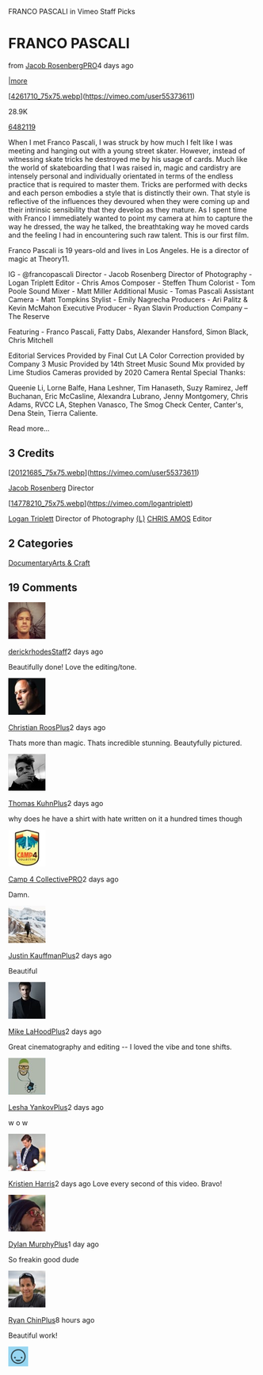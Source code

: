 FRANCO PASCALI in Vimeo Staff Picks

# FRANCO PASCALI

from [Jacob Rosenberg](https://vimeo.com/user55373611)[PRO](https://vimeo.com/pro)4 days ago

[|more](https://vimeo.com/channels/staffpicks/226771837?utm_source=nextdraft&utm_medium=email#more_info)

[[4261710_75x75.webp](../_resources/8f0f52c3dd975c822932341bed450995.webp)](https://vimeo.com/user55373611)

28.9K

[648](https://vimeo.com/226771837/likes)[21](https://vimeo.com/226771837/collections)[19](https://vimeo.com/channels/staffpicks/226771837?utm_source=nextdraft&utm_medium=email#comments)

When I met Franco Pascali, I was struck by how much I felt like I was meeting and hanging out with a young street skater. However, instead of witnessing skate tricks he destroyed me by his usage of cards. Much like the world of skateboarding that I was raised in, magic and cardistry are intensely personal and individually orientated in terms of the endless practice that is required to master them. Tricks are performed with decks and each person embodies a style that is distinctly their own. That style is reflective of the influences they devoured when they were coming up and their intrinsic sensibility that they develop as they mature. As I spent time with Franco I immediately wanted to point my camera at him to capture the way he dressed, the way he talked, the breathtaking way he moved cards and the feeling I had in encountering such raw talent. This is our first film.

Franco Pascali is 19 years-old and lives in Los Angeles. He is a director of magic at Theory11.

IG - @francopascali
Director - Jacob Rosenberg
Director of Photography - Logan Triplett
Editor - Chris Amos
Composer - Steffen Thum
Colorist - Tom Poole
Sound Mixer - Matt Miller
Additional Music - Tomas Pascali
Assistant Camera - Matt Tompkins
Stylist - Emily Nagrecha
Producers - Ari Palitz & Kevin McMahon
Executive Producer - Ryan Slavin
Production Company – The Reserve

Featuring - Franco Pascali, Fatty Dabs, Alexander Hansford, Simon Black, Chris Mitchell

Editorial Services Provided by Final Cut LA
Color Correction provided by Company 3
Music Provided by 14th Street Music
Sound Mix provided by Lime Studios
Cameras provided by 2020 Camera Rental
Special Thanks:

Queenie Li, Lorne Balfe, Hana Leshner, Tim Hanaseth, Suzy Ramirez, Jeff Buchanan, Eric McCasline, Alexandra Lubrano, Jenny Montgomery, Chris Adams, RVCC LA, Stephen Vanasco, The Smog Check Center, Canter's, Dena Stein, Tierra Caliente.

Read more…

## 3 Credits

[[20121685_75x75.webp](../_resources/8f0f52c3dd975c822932341bed450995.webp)](https://vimeo.com/user55373611)

[Jacob Rosenberg](https://vimeo.com/user55373611)
Director

[[14778210_75x75.webp](../_resources/fd52e09ca00412294436888f323f6dee.webp)](https://vimeo.com/logantriplett)

[Logan Triplett](https://vimeo.com/logantriplett)
Director of Photography
[(L)](https://vimeo.com/chrisamos)
[CHRIS AMOS](https://vimeo.com/chrisamos)
Editor

## 2 Categories

[Documentary](https://vimeo.com/categories/documentary)[Arts & Craft](https://vimeo.com/categories/documentary/artsandcraft/videos)

## 19 Comments

[![6676298_75x75.jpg](../_resources/dca094548e0ce82d0b2f601427d9fb4d.jpg)](https://vimeo.com/derickrhodes)

[derickrhodes](https://vimeo.com/derickrhodes)[Staff](https://vimeo.com/about)2 days ago

Beautifully done! Love the editing/tone.

[![8547381_75x75.jpg](../_resources/8e4ed031347ff1025c4a48914c008021.jpg)](https://vimeo.com/christianroos)

[Christian Roos](https://vimeo.com/christianroos)[Plus](https://vimeo.com/plus)2 days ago

Thats more than magic. Thats incredible stunning. Beautyfully pictured.

[![19716160_75x75.png](../_resources/2887a3f60e129d53da23257d5eadbd73.png)](https://vimeo.com/thomaskuhn)

[Thomas Kuhn](https://vimeo.com/thomaskuhn)[Plus](https://vimeo.com/plus)2 days ago

why does he have a shirt with hate written on it a hundred times though

[![5764070_75x75.jpg](../_resources/883b2241292d7cc065ff35414cdd5e7a.jpg)](https://vimeo.com/camp4collective)

[Camp 4 Collective](https://vimeo.com/camp4collective)[PRO](https://vimeo.com/pro)2 days ago

Damn.

[![18615180_75x75.jpg](../_resources/ca5c1cd8b0a5cce7e6ae46d1a536b0f2.jpg)](https://vimeo.com/justinkauffman)

[Justin Kauffman](https://vimeo.com/justinkauffman)[Plus](https://vimeo.com/plus)2 days ago

Beautiful

[![157494_75x75.jpg](../_resources/2896cb96f23e8c1c711664ba732c11e6.jpg)](https://vimeo.com/mikelahood)

[Mike LaHood](https://vimeo.com/mikelahood)[Plus](https://vimeo.com/plus)2 days ago

Great cinematography and editing -- I loved the vibe and tone shifts.

[![18895799_75x75.jpg](../_resources/a37725a107d00dcdedb2d3bf93385d71.jpg)](https://vimeo.com/user14289820)

[Lesha Yankov](https://vimeo.com/user14289820)[Plus](https://vimeo.com/plus)2 days ago

w o w

[![32a4d876bfaa51f8433a35e352a6e3dc.jpg](../_resources/02489b58b9483d2e9a156caf88245ebe.jpg)](https://vimeo.com/user9129657)

[Kristien Harris](https://vimeo.com/user9129657)2 days ago
Love every second of this video. Bravo!

[![15836282_75x75.jpg](../_resources/950a4088ed35a189eb24a2c919b24114.jpg)](https://vimeo.com/dmmfilm)

[Dylan Murphy](https://vimeo.com/dmmfilm)[Plus](https://vimeo.com/plus)1 day ago

So freakin good dude

[![5338803_75x75.jpg](../_resources/066b6f3e963be1411eb59c19e92b054a.jpg)](https://vimeo.com/ryanchin)

[Ryan Chin](https://vimeo.com/ryanchin)[Plus](https://vimeo.com/plus)8 hours ago

Beautiful work!

![default-blue_40x40.png](../_resources/01b4b273378efaa08147c8b92511f029.png)